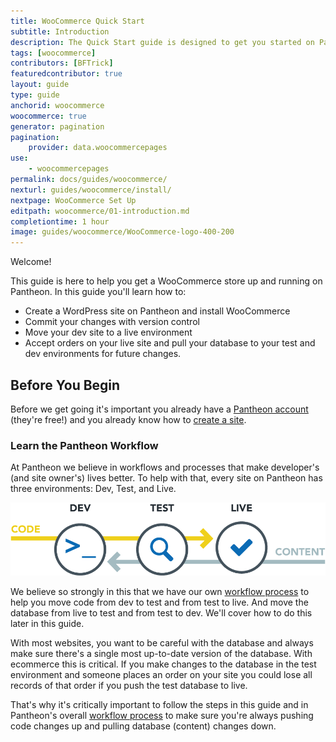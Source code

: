```yaml
---
title: WooCommerce Quick Start
subtitle: Introduction
description: The Quick Start guide is designed to get you started on Pantheon.
tags: [woocommerce]
contributors: [BFTrick]
featuredcontributor: true
layout: guide
type: guide
anchorid: woocommerce
woocommerce: true
generator: pagination
pagination:
    provider: data.woocommercepages
use:
    - woocommercepages
permalink: docs/guides/woocommerce/
nexturl: guides/woocommerce/install/
nextpage: WooCommerce Set Up
editpath: woocommerce/01-introduction.md
completiontime: 1 hour
image: guides/woocommerce/WooCommerce-logo-400-200
---
```

Welcome!

This guide is here to help you get a WooCommerce store up and running on Pantheon. In this guide you'll learn how to:

* Create a WordPress site on Pantheon and install WooCommerce
* Commit your changes with version control
* Move your dev site to a live environment
* Accept orders on your live site and pull your database to your test and dev environments for future changes.

## Before You Begin
Before we get going it's important you already have a <a href="https://pantheon.io/register" target="_blank">Pantheon account <span class="glyphicons glyphicons-new-window-alt"></span></a> (they're free!) and you already know how to [create a site](/docs/guides/quickstart/create-new-site/).

### Learn the Pantheon Workflow
At Pantheon we believe in workflows and processes that make developer's (and site owner's) lives better. To help with that, every site on Pantheon has three environments: Dev, Test, and Live.

![Pantheon workflow](/source/docs/assets/images/guides/woocommerce/00-pantheon-workflow.png)

We believe so strongly in this that we have our own [workflow process](/docs/pantheon-workflow/) to help you move code from dev to test and from test to live. And move the database from live to test and from test to dev. We'll cover how to do this later in this guide.

With most websites, you want to be careful with the database and always make sure there's a single most up-to-date version of the database. With ecommerce this is critical. If you make changes to the database in the test environment and someone places an order on your site you could lose all records of that order if you push the test database to live.

That's why it's critically important to follow the steps in this guide and in Pantheon's overall [workflow process](/docs/pantheon-workflow/) to make sure you're always pushing code changes up and pulling database (content) changes down.
